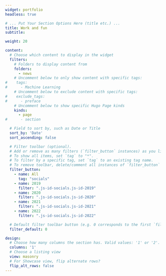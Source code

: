 ```yaml
---
widget: portfolio
headless: true

# ... Put Your Section Options Here (title etc.) ...
title: Work and fun
subtitle: 

weight: 20

content:
  # Choose which content to display in the widget
  filters:
    # Folders to display content from
    folders:
      - news
    # Uncomment below to only show content with specific tags:
#    tags:
#      - Machine Learning
    # Uncomment below to exclude content with specific tags:
#    exclude_tags:
#      - preface    
    # Uncomment below to show specific Hugo Page kinds
    kinds:
      - page
#      - section

  # Field to sort by, such as Date or Title
  sort_by: 'Date'
  sort_ascending: false

  # Filter toolbar (optional).
  # Add or remove as many filters (`filter_button` instances) as you like.
  # To show all items, set `tag` to "*".
  # To filter by a specific tag, set `tag` to an existing tag name.
  # To remove toolbar, delete/comment all instances of `filter_button` below.
  filter_button:
    - name: All
      tag: "socials"
    - name: 2019
      filter: ".js-id-socials.js-id-2019"
    - name: 2020
      filter: ".js-id-socials.js-id-2020"
    - name: 2021
      filter: ".js-id-socials.js-id-2021"
    - name: 2022
      filter: ".js-id-socials.js-id-2022"

  # Default filter toolbar button (e.g. 0 corresponds to the first `filter_button` instance above)
  filter_default: 0

design:
  # Choose how many columns the section has. Valid values: '1' or '2'.
  columns: '1'
  # Choose a listing view
  view: masonry
  # For Showcase view, flip alternate rows?
  flip_alt_rows: false
---
```

